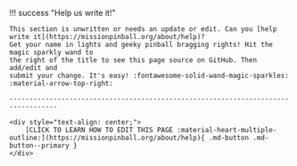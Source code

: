 !!! success "Help us write it!"

    This section is unwritten or needs an update or edit. Can you [help write it](https://missionpinball.org/about/help)?
    Get your name in lights and geeky pinball bragging rights! Hit the magic sparkly wand to
    the right of the title to see this page source on GitHub. Then add/edit and
    submit your change. It's easy! :fontawesome-solid-wand-magic-sparkles: :material-arrow-top-right:

    ----------------------------------------------------------------------------------

    <div style="text-align: center;">
        [CLICK TO LEARN HOW TO EDIT THIS PAGE :material-heart-multiple-outline:](https://missionpinball.org/about/help){ .md-button .md-button--primary }
    </div>

